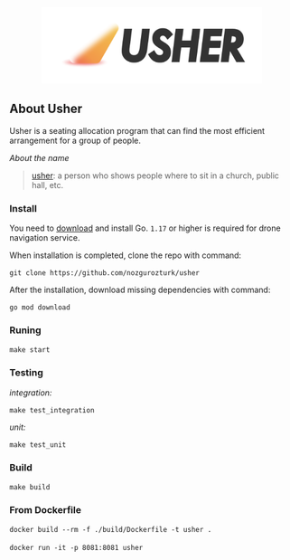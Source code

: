 <p align="center"><a href="#"><img src="docs/logo.png" alt="usher" width="390" height="135" /></a></p>

## About Usher

Usher is a seating allocation program that can find the most efficient arrangement for a group of people.

*About the name*
> [usher](https://www.oxfordlearnersdictionaries.com/definition/english/usher_1): a person who shows people where to sit in a church, public hall, etc.


### Install

You need to [download](https://golang.org/dl/) and install Go. `1.17` or higher is required for drone navigation
service.

When installation is completed, clone the repo with command:

    git clone https://github.com/nozgurozturk/usher

After the installation, download missing dependencies with command:

    go mod download

### Runing

    make start

### Testing

*integration:*

    make test_integration

*unit:*

    make test_unit


### Build

    make build

### From Dockerfile

    docker build --rm -f ./build/Dockerfile -t usher .

    docker run -it -p 8081:8081 usher
